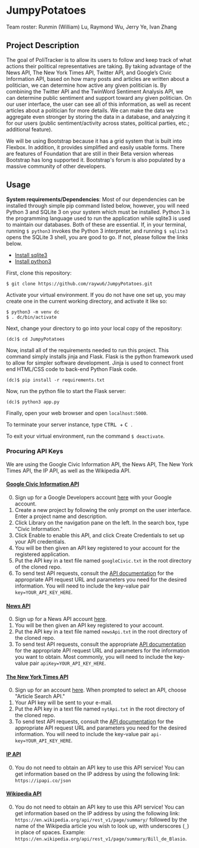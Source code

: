 # JumpyPotatoes

Team roster: Runmin (William) Lu, Raymond Wu, Jerry Ye, Ivan Zhang

## Project Description
The goal of PoliTracker is to allow its users to follow and keep track of what actions their political representatives are taking. By taking advantage of the News API, The New York Times API, Twitter API, and Google’s Civic Information API, based on how many posts and articles are written about a politician, we can determine how active any given politician is. By combining the Twitter API and the TwinWord Sentiment Analysis API, we can determine public sentiment and support toward any given politician. On our user interface, the user can see all of this information, as well as recent articles about a politician for more details. We can make the data we aggregate even stronger by storing the data in a database, and analyzing it for our users (public sentiment/activity across states, political parties, etc.; additional feature).

We will be using Bootstrap because it has a grid system that is built into Flexbox. In addition, it provides simplified and easily usable forms. There are features of Foundation that are still in their Beta version whereas Bootstrap has long supported it. Bootstrap's forum is also populated by a massive community of other developers.


## Usage

**System requirements/Dependencies**:
Most of our dependencies can be installed through simple pip command listed below, however, you will need Python 3 and SQLite 3 on your system which must be installed. Python 3 is the programming language used to run the application while sqlite3 is used to maintain our databases. Both of these are essential. If, in your terminal, running `$ python3` invokes the Python 3 interpreter, and running `$ sqlite3` opens the SQLite 3 shell, you are good to go. If not, please follow the links below.
* [Install sqlite3](https://mislav.net/rails/install-sqlite3/ "Install sqlite3")
* [Install python3](https://realpython.com/installing-python/ "Install python3")

First, clone this repository:
```
$ git clone https://github.com/raywu6/JumpyPotatoes.git
```
Activate your virtual environment. If you do not have one set up, you may create one in the current working directory, and activate it like so:
```
$ python3 -m venv dc
$ . dc/bin/activate
```

Next, change your directory to go into your local copy of the repository:
```
(dc)$ cd JumpyPotatoes
```
Now, install all of the requirements needed to run this project. This command simply installs jinja and Flask. Flask is the python framework used to allow for simpler software development. Jinja is used to connect front end HTML/CSS code to back-end Python Flask code.

```
(dc)$ pip install -r requirements.txt
```

Now, run the python file to start the Flask server:
```
(dc)$ python3 app.py
```


Finally, open your web browser and open `localhost:5000`.

To terminate your server instance, type <kbd> CTRL </kbd> + <kbd> C </kbd>.

To exit your virtual environment, run the command `$ deactivate`.

### Procuring API Keys

We are using the Google Civic Information API, the News API, The New York Times API, the IP API, as well as the Wikipedia API.

#### [Google Civic Information API](https://developers.google.com/civic-information/docs/v2/)
0. Sign up for a Google Developers account [here](https://console.developers.google.com) with your Google account.
1. Create a new project by following the only prompt on the user interface. Enter a project name and description.
2. Click Library on the navigation pane on the left. In the search box, type "Civic Information."
3. Click Enable to enable this API, and click Create Credentials to set up your API credentials.
3. You will be then given an API key registered to your account for the registered application.
4. Put the API key in a text file named `googleCivic.txt` in the root directory of the cloned repo.
5. To send test API requests, consult the [API documentation](https://developers.google.com/civic-information/docs/v2/) for the appropriate API request URL and parameters you need for the desired information. You will need to include the key-value pair `key=YOUR_API_KEY_HERE`.

#### [News API](https://newsapi.org/)
0. Sign up for a News API account [here](https://newsapi.org/register).
1. You will be then given an API key registered to your account.
2. Put the API key in a text file named `newsApi.txt` in the root directory of the cloned repo.
3. To send test API requests, consult the appropriate [API documentation](https://newsapi.org/docs/get-started) for the appropriate API request URL and parameters for the information you want to obtain. Most commonly, you will need to include the key-value pair `apiKey=YOUR_API_KEY_HERE`.

#### [The New York Times API](https://developer.nytimes.com/)
0. Sign up for an account [here](https://developer.nytimes.com/signup). When prompted to select an API, choose "Article Search API."
1. Your API key will be sent to your e-mail.
2. Put the API key in a text file named `nytApi.txt` in the root directory of the cloned repo.
3. To send test API requests, consult the [API documentation](https://developer.nytimes.com/article_search_v2.json) for the appropriate API request URL and parameters you need for the desired information. You will need to include the key-value pair `api-key=YOUR_API_KEY_HERE`.

#### [IP API](https://ipapi.co/)
0. You do not need to obtain an API key to use this API service! You can get information based on the IP address by using the following link: `https://ipapi.co/json`

#### [Wikipedia API](https://en.wikipedia.org/api/rest_v1/)
0. You do not need to obtain an API key to use this API service! You can get information based on the IP address by using the following link: `https://en.wikipedia.org/api/rest_v1/page/summary/` followed by the name of the Wikipedia article you wish to look up, with underscores (`_`) in place of spaces. Example: `https://en.wikipedia.org/api/rest_v1/page/summary/Bill_de_Blasio`.